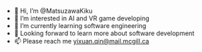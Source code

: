 - 👋 Hi, I’m @MatsuzawaKiku
- 👀 I’m interested in AI and VR game developing
- 🌱 I’m currently learning software engineering
- 💞️ Looking forward to learn more about software development
- 📫 Please reach me yixuan.qin@mail.mcgill.ca

<!---
MatsuzawaKiku/MatsuzawaKiku is a ✨ special ✨ repository because its `README.md` (this file) appears on your GitHub profile.
You can click the Preview link to take a look at your changes.
--->

